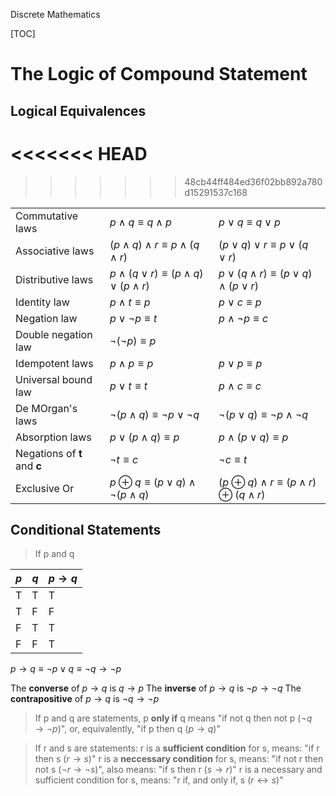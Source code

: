 Discrete Mathematics

[TOC]

# The Logic of Compound Statement

## Logical Equivalences
<<<<<<< HEAD
=======

>>>>>>> 48cb44ff484ed36f02bb892a780d15291537c168

|  |  |  |
| --- | --- | --- |
| Commutative laws | $p \wedge q \equiv q \wedge p$ | $p \vee q \equiv q \vee p$ |
| Associative laws | $(p \wedge q) \wedge r \equiv p \wedge (q \wedge r)$ | $(p \vee q) \vee r \equiv p \vee (q \vee r)$ |
| Distributive laws | $p \wedge (q \vee r) \equiv (p \wedge q) \vee (p \wedge r)$ | $p \vee (q \wedge r) \equiv (p \vee q) \wedge (p \vee r)$ |
| Identity law | $p \wedge t \equiv p$ | $p \vee c \equiv p$ |
| Negation law | $p \vee \neg p \equiv t$ | $p \wedge \neg p \equiv c$ |
| Double negation law | $\neg(\neg p)\equiv p$ |  |
| Idempotent laws | $p \wedge p \equiv p$ | $p \vee p \equiv p$ |
| Universal bound law | $p \vee t \equiv t$ | $p \wedge c \equiv c$ |
| De MOrgan's laws | $\neg (p \wedge q) \equiv \neg p \vee \neg q$ | $\neg (p \vee q) \equiv \neg p \wedge \neg q$ |
| Absorption laws | $p \vee (p \wedge q) \equiv p$ | $p \wedge (p \vee q) \equiv p$ |
| Negations of **t** and **c** | $\neg t \equiv c$ | $\neg c \equiv t$ |
| Exclusive Or | $p \oplus q \equiv (p \vee q) \wedge \neg (p \wedge q)$ | $(p \oplus q) \wedge r \equiv (p \wedge r) \oplus (q \wedge r)$ |

## Conditional Statements

>If p and q 

| $p$ | $q$ | $p \to q$ |
| --- | --- | --- |
| T | T | T |
| T | F | F |
| F | T | T |
| F | F | T |

$p \to q \equiv \neg p \vee q \equiv \neg q \to \neg p$

The **converse** of $p \to q$ is $q \to p$
The **inverse** of $p \to q$ is $\neg p \to \neg q$
The **contrapositive** of $p \to q$ is $\neg q \to \neg p$

>If p and q are statements, 
>p **only if** q means "if not q then not p ($\neg q \to \neg p$)", 
>or, equivalently, "if p then q ($p \to q$)"

>If r and s are statements:
>r is a **sufficient condition** for s, means: "if r then s ($r \to s$)"
>r is a **neccessary condition** for s, means: "if not r then not s ($\neg r \to \neg s$)", also means: "if s then r ($s \to r$)"
>r is a necessary and sufficient condition for s, means: "r if, and only if, s ($r \leftrightarrow s$)"
